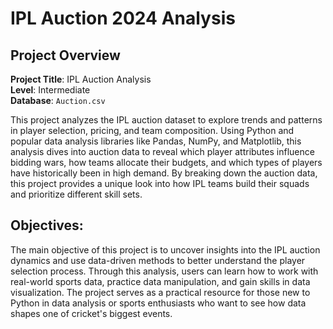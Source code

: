 # IPL Auction 2024 Analysis

## Project Overview

**Project Title**: IPL Auction Analysis   
**Level**: Intermediate  
**Database**: `Auction.csv`

This project analyzes the IPL auction dataset to explore trends and patterns in player selection, pricing, and team composition. Using Python and popular data analysis libraries like Pandas, NumPy, and Matplotlib, this analysis dives into auction data to reveal which player attributes influence bidding wars, how teams allocate their budgets, and which types of players have historically been in high demand. By breaking down the auction data, this project provides a unique look into how IPL teams build their squads and prioritize different skill sets.

## Objectives:

The main objective of this project is to uncover insights into the IPL auction dynamics and use data-driven methods to better understand the player selection process. Through this analysis, users can learn how to work with real-world sports data, practice data manipulation, and gain skills in data visualization. The project serves as a practical resource for those new to Python in data analysis or sports enthusiasts who want to see how data shapes one of cricket's biggest events.

